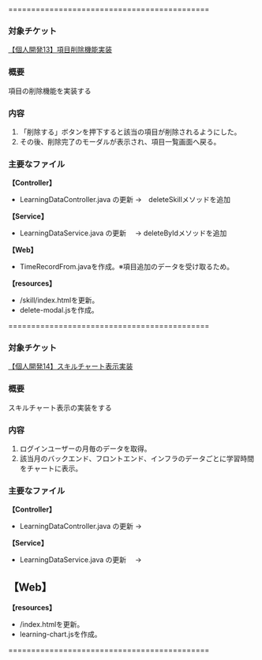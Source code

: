 



============================================

### 対象チケット
[【個人開発13】項目削除機能実装
](https://prum.backlog.com/view/PRUM_ACADEMY-5524) 

### 概要
項目の削除機能を実装する

### 内容
1. 「削除する」ボタンを押下すると該当の項目が削除されるようにした。
2. その後、削除完了のモーダルが表示され、項目一覧画面へ戻る。

### 主要なファイル
**【Controller】**
- LearningDataController.java の更新
→　deleteSkillメソッドを追加

**【Service】**
- LearningDataService.java の更新　 
→ deleteByIdメソッドを追加

**【Web】**
- TimeRecordFrom.javaを作成。※項目追加のデータを受け取るため。

**【resources】**
- /skill/index.htmlを更新。
- delete-modal.jsを作成。


============================================


### 対象チケット
[【個人開発14】スキルチャート表示実装
](https://prum.backlog.com/view/PRUM_ACADEMY-5525) 

### 概要
スキルチャート表示の実装をする

### 内容
1. ログインユーザーの月毎のデータを取得。
2. 該当月のバックエンド、フロントエンド、インフラのデータごとに学習時間をチャートに表示。

### 主要なファイル
**【Controller】**
- LearningDataController.java の更新
→　

**【Service】**
- LearningDataService.java の更新　 
→ 

**【Web】**
- 

**【resources】**
- /index.htmlを更新。
- learning-chart.jsを作成。


============================================